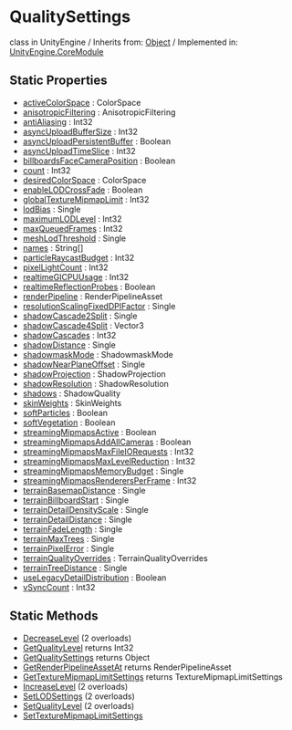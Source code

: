 # QualitySettings
class in UnityEngine
 / Inherits from: <a href="https://docs.unity3d.com/6000.2/Documentation/ScriptReference/Object.html">Object</a> / Implemented in: <a href="https://docs.unity3d.com/6000.2/Documentation/ScriptReference/UnityEngine.CoreModule.html">UnityEngine.CoreModule</a>

## Static Properties
- <a href="https://docs.unity3d.com/6000.2/Documentation/ScriptReference/QualitySettings-activeColorSpace.html">activeColorSpace</a> : ColorSpace
- <a href="https://docs.unity3d.com/6000.2/Documentation/ScriptReference/QualitySettings-anisotropicFiltering.html">anisotropicFiltering</a> : AnisotropicFiltering
- <a href="https://docs.unity3d.com/6000.2/Documentation/ScriptReference/QualitySettings-antiAliasing.html">antiAliasing</a> : Int32
- <a href="https://docs.unity3d.com/6000.2/Documentation/ScriptReference/QualitySettings-asyncUploadBufferSize.html">asyncUploadBufferSize</a> : Int32
- <a href="https://docs.unity3d.com/6000.2/Documentation/ScriptReference/QualitySettings-asyncUploadPersistentBuffer.html">asyncUploadPersistentBuffer</a> : Boolean
- <a href="https://docs.unity3d.com/6000.2/Documentation/ScriptReference/QualitySettings-asyncUploadTimeSlice.html">asyncUploadTimeSlice</a> : Int32
- <a href="https://docs.unity3d.com/6000.2/Documentation/ScriptReference/QualitySettings-billboardsFaceCameraPosition.html">billboardsFaceCameraPosition</a> : Boolean
- <a href="https://docs.unity3d.com/6000.2/Documentation/ScriptReference/QualitySettings-count.html">count</a> : Int32
- <a href="https://docs.unity3d.com/6000.2/Documentation/ScriptReference/QualitySettings-desiredColorSpace.html">desiredColorSpace</a> : ColorSpace
- <a href="https://docs.unity3d.com/6000.2/Documentation/ScriptReference/QualitySettings-enableLODCrossFade.html">enableLODCrossFade</a> : Boolean
- <a href="https://docs.unity3d.com/6000.2/Documentation/ScriptReference/QualitySettings-globalTextureMipmapLimit.html">globalTextureMipmapLimit</a> : Int32
- <a href="https://docs.unity3d.com/6000.2/Documentation/ScriptReference/QualitySettings-lodBias.html">lodBias</a> : Single
- <a href="https://docs.unity3d.com/6000.2/Documentation/ScriptReference/QualitySettings-maximumLODLevel.html">maximumLODLevel</a> : Int32
- <a href="https://docs.unity3d.com/6000.2/Documentation/ScriptReference/QualitySettings-maxQueuedFrames.html">maxQueuedFrames</a> : Int32
- <a href="https://docs.unity3d.com/6000.2/Documentation/ScriptReference/QualitySettings-meshLodThreshold.html">meshLodThreshold</a> : Single
- <a href="https://docs.unity3d.com/6000.2/Documentation/ScriptReference/QualitySettings-names.html">names</a> : String[]
- <a href="https://docs.unity3d.com/6000.2/Documentation/ScriptReference/QualitySettings-particleRaycastBudget.html">particleRaycastBudget</a> : Int32
- <a href="https://docs.unity3d.com/6000.2/Documentation/ScriptReference/QualitySettings-pixelLightCount.html">pixelLightCount</a> : Int32
- <a href="https://docs.unity3d.com/6000.2/Documentation/ScriptReference/QualitySettings-realtimeGICPUUsage.html">realtimeGICPUUsage</a> : Int32
- <a href="https://docs.unity3d.com/6000.2/Documentation/ScriptReference/QualitySettings-realtimeReflectionProbes.html">realtimeReflectionProbes</a> : Boolean
- <a href="https://docs.unity3d.com/6000.2/Documentation/ScriptReference/QualitySettings-renderPipeline.html">renderPipeline</a> : RenderPipelineAsset
- <a href="https://docs.unity3d.com/6000.2/Documentation/ScriptReference/QualitySettings-resolutionScalingFixedDPIFactor.html">resolutionScalingFixedDPIFactor</a> : Single
- <a href="https://docs.unity3d.com/6000.2/Documentation/ScriptReference/QualitySettings-shadowCascade2Split.html">shadowCascade2Split</a> : Single
- <a href="https://docs.unity3d.com/6000.2/Documentation/ScriptReference/QualitySettings-shadowCascade4Split.html">shadowCascade4Split</a> : Vector3
- <a href="https://docs.unity3d.com/6000.2/Documentation/ScriptReference/QualitySettings-shadowCascades.html">shadowCascades</a> : Int32
- <a href="https://docs.unity3d.com/6000.2/Documentation/ScriptReference/QualitySettings-shadowDistance.html">shadowDistance</a> : Single
- <a href="https://docs.unity3d.com/6000.2/Documentation/ScriptReference/QualitySettings-shadowmaskMode.html">shadowmaskMode</a> : ShadowmaskMode
- <a href="https://docs.unity3d.com/6000.2/Documentation/ScriptReference/QualitySettings-shadowNearPlaneOffset.html">shadowNearPlaneOffset</a> : Single
- <a href="https://docs.unity3d.com/6000.2/Documentation/ScriptReference/QualitySettings-shadowProjection.html">shadowProjection</a> : ShadowProjection
- <a href="https://docs.unity3d.com/6000.2/Documentation/ScriptReference/QualitySettings-shadowResolution.html">shadowResolution</a> : ShadowResolution
- <a href="https://docs.unity3d.com/6000.2/Documentation/ScriptReference/QualitySettings-shadows.html">shadows</a> : ShadowQuality
- <a href="https://docs.unity3d.com/6000.2/Documentation/ScriptReference/QualitySettings-skinWeights.html">skinWeights</a> : SkinWeights
- <a href="https://docs.unity3d.com/6000.2/Documentation/ScriptReference/QualitySettings-softParticles.html">softParticles</a> : Boolean
- <a href="https://docs.unity3d.com/6000.2/Documentation/ScriptReference/QualitySettings-softVegetation.html">softVegetation</a> : Boolean
- <a href="https://docs.unity3d.com/6000.2/Documentation/ScriptReference/QualitySettings-streamingMipmapsActive.html">streamingMipmapsActive</a> : Boolean
- <a href="https://docs.unity3d.com/6000.2/Documentation/ScriptReference/QualitySettings-streamingMipmapsAddAllCameras.html">streamingMipmapsAddAllCameras</a> : Boolean
- <a href="https://docs.unity3d.com/6000.2/Documentation/ScriptReference/QualitySettings-streamingMipmapsMaxFileIORequests.html">streamingMipmapsMaxFileIORequests</a> : Int32
- <a href="https://docs.unity3d.com/6000.2/Documentation/ScriptReference/QualitySettings-streamingMipmapsMaxLevelReduction.html">streamingMipmapsMaxLevelReduction</a> : Int32
- <a href="https://docs.unity3d.com/6000.2/Documentation/ScriptReference/QualitySettings-streamingMipmapsMemoryBudget.html">streamingMipmapsMemoryBudget</a> : Single
- <a href="https://docs.unity3d.com/6000.2/Documentation/ScriptReference/QualitySettings-streamingMipmapsRenderersPerFrame.html">streamingMipmapsRenderersPerFrame</a> : Int32
- <a href="https://docs.unity3d.com/6000.2/Documentation/ScriptReference/QualitySettings-terrainBasemapDistance.html">terrainBasemapDistance</a> : Single
- <a href="https://docs.unity3d.com/6000.2/Documentation/ScriptReference/QualitySettings-terrainBillboardStart.html">terrainBillboardStart</a> : Single
- <a href="https://docs.unity3d.com/6000.2/Documentation/ScriptReference/QualitySettings-terrainDetailDensityScale.html">terrainDetailDensityScale</a> : Single
- <a href="https://docs.unity3d.com/6000.2/Documentation/ScriptReference/QualitySettings-terrainDetailDistance.html">terrainDetailDistance</a> : Single
- <a href="https://docs.unity3d.com/6000.2/Documentation/ScriptReference/QualitySettings-terrainFadeLength.html">terrainFadeLength</a> : Single
- <a href="https://docs.unity3d.com/6000.2/Documentation/ScriptReference/QualitySettings-terrainMaxTrees.html">terrainMaxTrees</a> : Single
- <a href="https://docs.unity3d.com/6000.2/Documentation/ScriptReference/QualitySettings-terrainPixelError.html">terrainPixelError</a> : Single
- <a href="https://docs.unity3d.com/6000.2/Documentation/ScriptReference/QualitySettings-terrainQualityOverrides.html">terrainQualityOverrides</a> : TerrainQualityOverrides
- <a href="https://docs.unity3d.com/6000.2/Documentation/ScriptReference/QualitySettings-terrainTreeDistance.html">terrainTreeDistance</a> : Single
- <a href="https://docs.unity3d.com/6000.2/Documentation/ScriptReference/QualitySettings-useLegacyDetailDistribution.html">useLegacyDetailDistribution</a> : Boolean
- <a href="https://docs.unity3d.com/6000.2/Documentation/ScriptReference/QualitySettings-vSyncCount.html">vSyncCount</a> : Int32

## Static Methods
- <a href="https://docs.unity3d.com/6000.2/Documentation/ScriptReference/QualitySettings.DecreaseLevel.html">DecreaseLevel</a> (2 overloads)
- <a href="https://docs.unity3d.com/6000.2/Documentation/ScriptReference/QualitySettings.GetQualityLevel.html">GetQualityLevel</a> returns Int32
- <a href="https://docs.unity3d.com/6000.2/Documentation/ScriptReference/QualitySettings.GetQualitySettings.html">GetQualitySettings</a> returns Object
- <a href="https://docs.unity3d.com/6000.2/Documentation/ScriptReference/QualitySettings.GetRenderPipelineAssetAt.html">GetRenderPipelineAssetAt</a> returns RenderPipelineAsset
- <a href="https://docs.unity3d.com/6000.2/Documentation/ScriptReference/QualitySettings.GetTextureMipmapLimitSettings.html">GetTextureMipmapLimitSettings</a> returns TextureMipmapLimitSettings
- <a href="https://docs.unity3d.com/6000.2/Documentation/ScriptReference/QualitySettings.IncreaseLevel.html">IncreaseLevel</a> (2 overloads)
- <a href="https://docs.unity3d.com/6000.2/Documentation/ScriptReference/QualitySettings.SetLODSettings.html">SetLODSettings</a> (2 overloads)
- <a href="https://docs.unity3d.com/6000.2/Documentation/ScriptReference/QualitySettings.SetQualityLevel.html">SetQualityLevel</a> (2 overloads)
- <a href="https://docs.unity3d.com/6000.2/Documentation/ScriptReference/QualitySettings.SetTextureMipmapLimitSettings.html">SetTextureMipmapLimitSettings</a>
